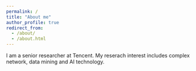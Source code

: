 ```yaml
---
permalink: /
title: "About me"
author_profile: true
redirect_from: 
  - /about/
  - /about.html
---
```


I am a senior researcher at Tencent. My reserach interest includes complex network, data mining and AI technology.
